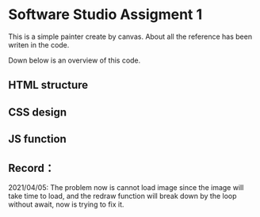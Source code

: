 # Software Studio Assigment 1
This is a simple painter create by canvas.
About all the reference has been writen in the code.

Down below is an overview of this code.
## HTML structure

## CSS design

## JS function


## Record：
2021/04/05: The problem now is cannot load image since the image will take time to load, and the redraw function will break down by the loop without await, now is trying to fix it.